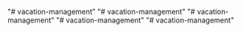 "# vacation-management" 
"# vacation-management" 
"# vacation-management" 
"# vacation-management" 
"# vacation-management" 
